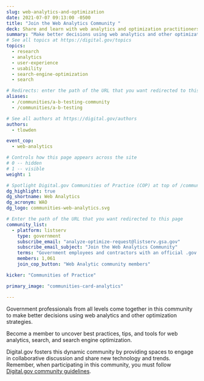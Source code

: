 ```yaml
---
slug: web-analytics-and-optimization
date: 2021-07-07 09:13:00 -0500
title: "Join the Web Analytics Community "
deck: Share and learn with web analytics and optimization practitioners.
summary: "Make better decisions using web analytics and other optimization strategies."
# See all topics at https://digital.gov/topics
topics:
  - research
  - analytics
  - user-experience
  - usability
  - search-engine-optimization
  - search

# Redirects: enter the path of the URL that you want redirected to this page
aliases:
  - /communities/a-b-testing-community
  - /communities/a-b-testing

# See all authors at https://digital.gov/authors
authors:
  - tlowden

event_cop:
  - web-analytics

# Controls how this page appears across the site
# 0 -- hidden
# 1 -- visible
weight: 1

# Spotlight Digital.gov Communities of Practice (COP) at top of /communities
dg_highlight: true
dg_shortname: Web Analytics
dg_acronym: WAO
dg_logo: communities-web-analytics.svg

# Enter the path of the URL that you want redirected to this page
community_list:
  - platform: listserv
    type: government
    subscribe_email: "analyze-optimize-request@listserv.gsa.gov"
    subscribe_email_subject: "Join the Web Analytics Community"
    terms: "Government employees and contractors with an official .gov or .mil email are eligible to join."
    members: 1,061
    join_cop_button: "Web Analytic community members"

kicker: "Communities of Practice"

primary_image: "communities-card-analytics"

---
```

Government professionals from all levels come together in this community to make better decisions using web analytics and other optimization strategies.

Become a member to uncover best practices, tips, and tools for web analytics, search, and search engine optimization.

Digital.gov fosters this dynamic community by providing spaces to engage in collaborative discussion and share new technology and trends. Remember, when participating in this community, you must follow [Digital.gov community guidelines](https://digital.gov/communities/community-guidelines/).
